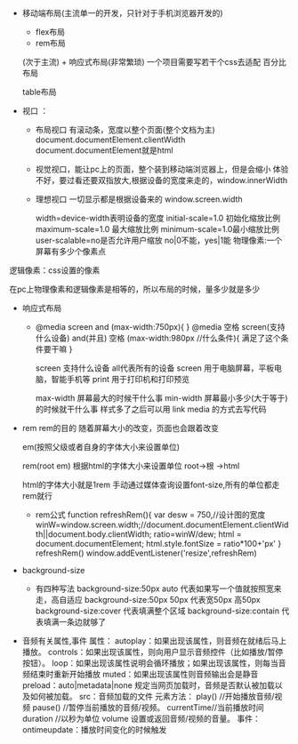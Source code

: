 - 移动端布局(主流单一的开发，只针对于手机浏览器开发的)
     + flex布局
     + rem布局

     (次于主流)
        + 响应式布局(非常繁琐)
           一个项目需要写若干个css去适配
    百分比布局

    table布局

- 视口 ：
   + 布局视口
      有滚动条，宽度以整个页面(整个文档为主)
      document.documentElement.clientWidth
       document.documentElement就是html
    + 视觉视口，能让pc上的页面，整个装到移动端浏览器上，但是会缩小 体验不好，要过看还要双指放大,根据设备的宽度来走的，window.innerWidth

    + 理想视口
      一切显示都是根据设备来的
      window.screen.width

      width=device-width表明设备的宽度
      initial-scale=1.0 初始化缩放比例
      maximum-scale=1.0 最大缩放比例
      minimum-scale=1.0最小缩放比例
      user-scalable=no是否允许用户缩放 no|0不能，yes|1能
物理像素:一个屏幕有多少个像素点

逻辑像素：css设置的像素

在pc上物理像素和逻辑像素是相等的，所以布局的时候，量多少就是多少

- 响应式布局
   + @media screen and (max-width:750px){ }
       @media 空格 screen(支持什么设备) and(并且) 空格 (max-width:980px //什么条件){
           满足了这个条件要干嘛
       }

       screen 支持什么设备
           all代表所有的设备
           screen 用于电脑屏幕，平板电脑，智能手机等
           print 用于打印机和打印预览
        
        max-width 屏幕最大的时候干什么事
        min-width 屏幕最小多少(大于等于)的时候就干什么事
        样式多了之后可以用 link media 的方式去写代码
- rem
   rem的目的
       随着屏幕大小的改变，页面也会跟着改变
    
    em(按照父级或者自身的字体大小来设置单位)
    
    rem(root em) 根据html的字体大小来设置单位
     root->根 ->html

     html的字体大小就是1rem
     手动通过媒体查询设置font-size,所有的单位都走rem就行 

     + rem公式
        function refreshRem(){
            var desw = 750,//设计图的宽度
                winW=window.screen.width;//document.documentElement.clientWidth||document.body.clientWidth;
                ratio=winW/dew;
                html = document.documentElement;
                html.style.fontSize = ratio*100+'px'
        }
         refreshRem()
         window.addEventListener('resize',refreshRem)
- background-size
    + 有四种写法
      background-size:50px auto 代表如果写一个值就按照宽来走，高自适应
      background-size:50px 50px 代表宽50px 高50px
      background-size:cover 代表填满整个区域
      background-size:contain 代表填满一条边就够了
- 音频有关属性,事件
    属性：
     autoplay：如果出现该属性，则音频在就绪后马上播放。
     controls：如果出现该属性，则向用户显示音频控件（比如播放/暂停按钮）。  loop：如果出现该属性说明会循环播放；如果出现该属性，则每当音频结束时重新开始播放 
     muted：如果出现该属性则音频输出会是静音
     preload：auto|metadata|none 规定当网页加载时，音频是否默认被加载以及如何被加载。
     src：音频加载的文件
     元素方法：
      play() //开始播放音频/视频
      pause() //暂停当前播放的音频/视频。
      currentTime//当前播放时间
      duration //以秒为单位
      volume 	设置或返回音频/视频的音量。
      事件：
        ontimeupdate：播放时间变化的时候触发



      

